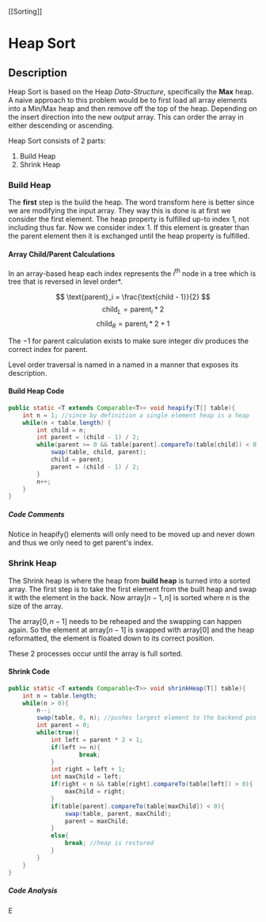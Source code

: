 [[Sorting]]

# Heap Sort

## Description
Heap Sort is based on the Heap *Data-Structure*, specifically the **Max** heap. 
A naive approach to this problem would be to first load all array elements into a Min/Max heap and then remove off the top of the heap. Depending on the insert direction into the new $output$ array. This can order the array in either descending or ascending. 

Heap Sort consists of 2 parts: 
1. Build Heap 
2. Shrink Heap

### Build Heap
The **first** step is the build the heap. The word transform here is better since we are modifying the input array. They way this is done is at first we consider the first element. The heap property is fulfilled up-to index $1$, not including thus far. Now we consider index $1$. If this element is greater than the parent element then it is exchanged until the heap property is fulfilled. 

#### Array Child/Parent Calculations 
In an array-based heap each index represents the $i^{\text{th}}$ node in a tree which is tree that is reversed in level order*. 

$$
\text{parent}_i = \frac{\text{child - 1}}{2}
$$
$$
\text{child}_L = \text{parent}_i * 2
$$
$$
\text{child}_R = \text{parent}_i * 2 + 1
$$

The $-1$ for parent calculation exists to make sure integer div produces the correct index for parent.   

Level order traversal is named in a named in a manner that exposes its description.  

#### Build Heap Code
```java
public static <T extends Comparable<T>> void heapify(T[] table){  
    int n = 1; //since by definition a single element heap is a heap  
 	while(n < table.length) {  
        int child = n;  
 		int parent = (child - 1) / 2;  
 		while(parent >= 0 && table[parent].compareTo(table[child]) < 0){  
            swap(table, child, parent);  
 			child = parent;  
 			parent = (child - 1) / 2;  
 		}  
        n++;  
 	}
}
```
##### Code Comments
Notice in $\text{heapify}()$ elements will only need to be moved up and never down and thus we only need to get parent's index.

### Shrink Heap
The Shrink heap is where the heap from **build heap** is turned into a sorted array.
The first step is to take the first element from the built heap and swap it with the element in the back. Now array$[n-1, n]$ is sorted where $n$ is the size of the array. 

The array$[0, n-1]$ needs to be reheaped and the swapping can happen again. So the element at array$[n-1]$ is swapped with array$[0]$ and the heap reformatted, the element is floated down to its correct position. 

These 2 processes occur until the array is full sorted.

#### Shrink Code

```java
public static <T extends Comparable<T>> void shrinkHeap(T[] table){  
    int n = table.length;  
 	while(n > 0){  
		n--;  
		swap(table, 0, n); //pushes largest element to the backend pos  
		int parent = 0;  
		while(true){  
			int left = parent * 2 + 1;  
			if(left >= n){  
					break;  
			}  
			int right = left + 1;  
			int maxChild = left;  
			if(right < n && table[right].compareTo(table[left]) > 0){  
				maxChild = right;  
			}  
			if(table[parent].compareTo(table[maxChild]) < 0){  
				swap(table, parent, maxChild);  
				parent = maxChild;  
			}  
			else{  
				break; //heap is restored  
			}  
		}  
    }  
}
```

##### Code Analysis
E

